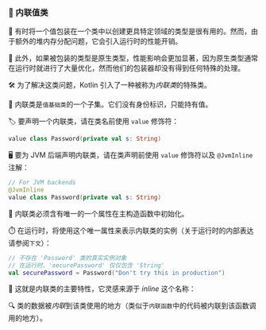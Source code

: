 ### 🔢 内联值类

🎁 有时将一个值包装在一个类中以创建更具特定领域的类型是很有用的。然而，由于额外的堆内存分配问题，它会引入运行时的性能开销。

🚀 此外，如果被包装的类型是原生类型，性能影响会更加显著，因为原生类型通常在运行时就进行了大量优化，然而他们的包装器却没有得到任何特殊的处理。

🛠️ 为了解决这类问题，Kotlin 引入了一种被称为*内联类*的特殊类。

💎 内联类是`值基础类`的一个子集。它们没有身份标识，只能持有值。

🏷️ 要声明一个内联类，请在类名前使用 `value` 修饰符：

```kotlin
value class Password(private val s: String)
```

🖥️ 要为 JVM 后端声明内联类，请在类声明前使用 `value` 修饰符以及 `@JvmInline` 注解：

```kotlin
// For JVM backends
@JvmInline
value class Password(private val s: String)
```

🔑 内联类必须含有唯一的一个属性在主构造函数中初始化。

⏱️ 在运行时，将使用这个唯一属性来表示内联类的实例（关于运行时的内部表达请参阅`下文`）：

```kotlin
// 不存在 'Password' 类的真实实例对象
// 在运行时，'securePassword' 仅仅包含 'String'
val securePassword = Password("Don't try this in production")
```

🌟 这就是内联类的主要特性，它灵感来源于 *inline* 这个名称：

🔍 类的数据被*内联*到该类使用的地方（类似于`内联函数`中的代码被内联到该函数调用的地方）。
